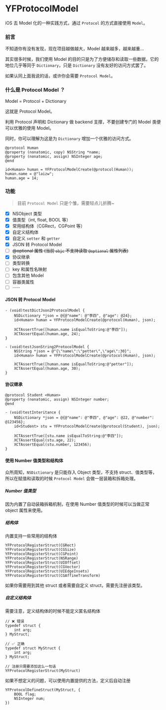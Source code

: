 # YFProtocolModel

iOS 去 Model 化的一种实践方式，通过 `Protocol` 的方式直接使用 `Model`。

### 前言

不知道你有没有发现，现在项目越做越大，Model 越来越多，越来越重...

其实很多时候，我们使用 Model 的目的只是为了方便储存和读取一些数据，它的地位几乎等同于 `Dictionary`，只是 `Dictionary` 没有友好的访问方式罢了。

如果认同上面我说的话，或许你会需要 `Protocol Model`。


### 什么是 Protocol Model ？

Model = Protocol + Dictionary

这就是 Protocol Model。

利用 Protocol 声明和 Dictionary 做 backend 支撑，不要创建专门的 Model 类便可以优雅的使用 Model。

同时，你可以理解为这是为 `Dictionary` 增加一个优雅的访问方式。

```objc
@protocol Human
@property (nonatomic, copy) NSString *name;
@property (nonatomic, assign) NSInteger age;
@end

id<Human> human = YFProtocolModelCreate(@protocol(Human));
human.name = @"laizw";
human.age = 14;
```

### 功能

> 目前 `Protocol Model` 只是个雏，需要轻点儿折腾~

- [x] NSObject 类型
- [x] 值类型（int, float, BOOL 等）
- [x] 常用结构体（CGRect，CGPoint 等）
- [x] 自定义结构体
- [x] 自定义 `setter` 和 `getter`
- [x] JSON 转 Protocol Model
- [ ] ~~@optional 属性 (当前 `objc` 不支持读取 `@optional` 属性列表)~~
- [x] 协议继承
- [ ] 类型转换
- [ ] key 和属性名映射
- [ ] 包含其他 Model
- [ ] 容器类属性
- [ ] ······

#### JSON 转 Protocol Model

```objc
- (void)testDictJson2ProtocolModel {
    NSDictionary *json = @{@"name": @"李四", @"age": @24};
    id<Human> human = YFProtocolModelCreate(@protocol(Human), json);
    
    XCTAssertTrue([human.name isEqualToString:@"李四"]);
    XCTAssertEqual(human.age, 24);
}

- (void)testJsonString2ProtocolModel {
    NSString *json = @"{\"name\":\"petter\",\"age\":30}";
    id<Human> human = YFProtocolModelCreate(@protocol(Human), json);
    
    XCTAssertTrue([human.name isEqualToString:@"petter"]);
    XCTAssertEqual(human.age, 30);
}
```

#### 协议继承

```objc
@protocol Student <Human>
@property (nonatomic, assign) NSInteger number;
@end

- (void)testInteritance {
    NSDictionary *json = @{@"name": @"李四", @"age": @22, @"number": @123456};
    id<Student> stu = YFProtocolModelCreate(@protocol(Student), json);
    
    XCTAssertTrue([stu.name isEqualToString:@"李四"]);
    XCTAssertEqual(stu.age, 22);
    XCTAssertEqual(stu.number, 123456);
}
```

#### 使用 Number 值类型和结构体

众所周知，`NSDictionary` 是只能存入 Object 类型，不支持 struct、值类型等，所以在赋值和读取的时候 `Protocol Model` 会做一层装箱和拆箱处理。

##### Number 值类型

因为内置了自动装箱拆箱机制，在使用 Number 值类型的时候可以当做正常 object 属性来使用。

##### 结构体

内置支持一些常用的结构体

```objc
YFProtocolRegisterStruct(CGRect)
YFProtocolRegisterStruct(CGSize)
YFProtocolRegisterStruct(CGPoint)
YFProtocolRegisterStruct(NSRange)
YFProtocolRegisterStruct(UIOffset)
YFProtocolRegisterStruct(CGVector)
YFProtocolRegisterStruct(UIEdgeInsets)
YFProtocolRegisterStruct(CGAffineTransform)
```

如果你需要用到其他 struct 或者需要自定义 struct，需要先注册该类型。

##### 自定义结构体

需要注意，定义结构体的时候不能定义匿名结构体

```objc
// ❌ 错误
typedef struct {
    int arg;
} MyStruct;

// ✅ 正确
typedef struct MyStruct {
    int arg;
} MyStruct;

// 注册只需要添加这么一句话
YFProtocolRegisterStruct(MyStruct)
```

如果不想定义的问题，可以使用内置提供的方法，定义后自动注册

```objc
YFProtocolDefineStruct(MyStruct, {
    BOOL flag;
    NSInteger num;
})
```

